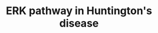 ---
annotations:
- id: PW:0000013
  parent: disease pathway
  type: Pathway Ontology
  value: disease pathway
- id: PW:0000017
  parent: disease pathway
  type: Pathway Ontology
  value: Huntington's disease pathway
- id: DOID:12858
  parent: central nervous system disease
  type: Disease Ontology
  value: Huntington's disease
- id: PW:0000003
  parent: signaling pathway
  type: Pathway Ontology
  value: signaling pathway
authors:
- AAR&Co
- Mkutmon
- Khanspers
- AMTan
- MaintBot
- Nirupama
- Eweitz
communities:
- RareDiseases
description: This ERK pathway is implicated in Huntington's Disease. The ligands BDNF,
  EGF, and Glu bind to their respective receptors (TrkB, EGFR, mGluR) and start a
  signal transduction pathway starting with RAS and RAF1 which lead to the stimulation
  of MEK Then ERK. ERK promotes function of MSK1 (downstream kinase), ElK1 and CREB
  (Transcription Factors), and Caspases 3/7 (apoptotic molecules). These downstream
  targets are implicated in producing the effects of Huntington's Disease at the cellular
  level. This pathway is based off figure 1 from Bodai et al.  Proteins on this pathway
  have targeted assays available via the [https://assays.cancer.gov/available_assays?wp_id=WP3853
  CPTAC Assay Portal]
last-edited: 2021-12-17
organisms:
- Homo sapiens
redirect_from:
- /index.php/Pathway:WP3853
- /instance/WP3853
revision: null
schema-jsonld:
- '@context': https://schema.org/
  '@id': https://wikipathways.github.io/pathways/WP3853.html
  '@type': Dataset
  creator:
    '@type': Organization
    name: WikiPathways
  description: This ERK pathway is implicated in Huntington's Disease. The ligands
    BDNF, EGF, and Glu bind to their respective receptors (TrkB, EGFR, mGluR) and
    start a signal transduction pathway starting with RAS and RAF1 which lead to the
    stimulation of MEK Then ERK. ERK promotes function of MSK1 (downstream kinase),
    ElK1 and CREB (Transcription Factors), and Caspases 3/7 (apoptotic molecules).
    These downstream targets are implicated in producing the effects of Huntington's
    Disease at the cellular level. This pathway is based off figure 1 from Bodai et
    al.  Proteins on this pathway have targeted assays available via the [https://assays.cancer.gov/available_assays?wp_id=WP3853
    CPTAC Assay Portal]
  keywords:
  - BDNF
  - CASP3
  - CASP7
  - CREB
  - EGF
  - EGFR
  - ELK1
  - ERK
  - GRM1
  - Glutamate
  - HTT
  - MEK
  - MSK1
  - NTRK2
  - RAF1
  - RAS
  license: CC0
  name: ERK pathway in Huntington's disease
seo: CreativeWork
title: ERK pathway in Huntington's disease
wpid: WP3853
---